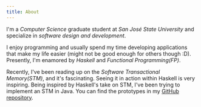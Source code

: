 ```yaml
---
title: About
---
```


I'm a *Computer Science* graduate student at *San José State University* and specialize in *software design and development*.

I enjoy programming and usually spend my time developing applications that make my life easier (might not be good enough for others though :D). Presently, I'm enamored by *Haskell* and *Functional Programming(FP)*.

Recently, I've been reading up on the *Software Transactional Memory(STM)*, and it's fascinating. Seeing it in action within Haskell is very inspiring. Being inspired by Haskell's take on STM, I've been trying to implement an STM in Java. You can find the prototypes in my [GitHub repository](https://github.com/sidmishraw/).